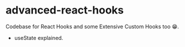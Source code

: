 # advanced-react-hooks
Codebase for React Hooks and some Extensive Custom Hooks too 😁.

- useState explained.
